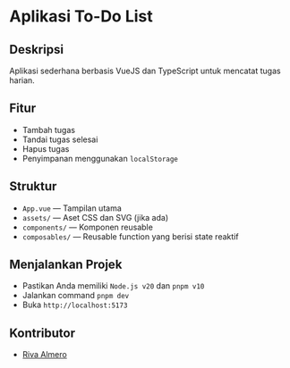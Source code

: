 # Aplikasi To-Do List

## Deskripsi

Aplikasi sederhana berbasis VueJS dan TypeScript untuk mencatat tugas harian.

## Fitur

- Tambah tugas
- Tandai tugas selesai
- Hapus tugas
- Penyimpanan menggunakan `localStorage`

## Struktur

- `App.vue` — Tampilan utama
- `assets/` — Aset CSS dan SVG (jika ada)
- `components/` — Komponen reusable
- `composables/` — Reusable function yang berisi state reaktif

## Menjalankan Projek

- Pastikan Anda memiliki `Node.js v20` dan `pnpm v10`
- Jalankan command `pnpm dev`
- Buka `http://localhost:5173`

## Kontributor

- [Riva Almero](https://github.com/rivaalms)
